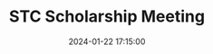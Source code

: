 ---
date: 2024-01-22 17:15:00
draft: false
durationMinutes: 60
title: STC Scholarship Meeting
occuranceList:
  occurance:
  - date: 2024-01-22 17:15:00
    note: ''
  - date: 2024-02-26 17:15:00
    note: ''
  - date: 2024-03-25 17:15:00
    note: ''
  - date: 2024-04-22 17:15:00
    note: ''
---